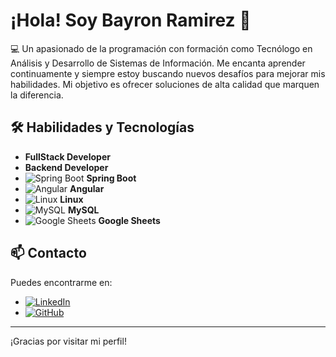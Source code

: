 # ¡Hola! Soy Bayron Ramirez 👋

💻 Un apasionado de la programación con formación como Tecnólogo en Análisis y Desarrollo de Sistemas de Información. Me encanta aprender continuamente y siempre estoy buscando nuevos desafíos para mejorar mis habilidades. Mi objetivo es ofrecer soluciones de alta calidad que marquen la diferencia.

## 🛠 Habilidades y Tecnologías

- **FullStack Developer**
- **Backend Developer**
- ![Spring Boot](https://img.shields.io/badge/Spring%20Boot-6DB33F?style=flat-square&logo=spring-boot&logoColor=white) **Spring Boot**
- ![Angular](https://img.shields.io/badge/Angular-DD0031?style=flat-square&logo=angular&logoColor=white) **Angular**
- ![Linux](https://img.shields.io/badge/Linux-FCC624?style=flat-square&logo=linux&logoColor=black) **Linux**
- ![MySQL](https://img.shields.io/badge/MySQL-4479A1?style=flat-square&logo=mysql&logoColor=white) **MySQL**
- ![Google Sheets](https://img.shields.io/badge/Google%20Sheets-34A853?style=flat-square&logo=google-sheets&logoColor=white) **Google Sheets**

## 📫 Contacto

Puedes encontrarme en:

- [![LinkedIn](https://img.shields.io/badge/LinkedIn-blue?style=flat-square&logo=linkedin&logoColor=white)](https://www.linkedin.com/in/bayronramirez)
- [![GitHub](https://img.shields.io/badge/GitHub-181717?style=flat-square&logo=github&logoColor=white)](https://github.com/BayronRamirez28)

---

¡Gracias por visitar mi perfil!
